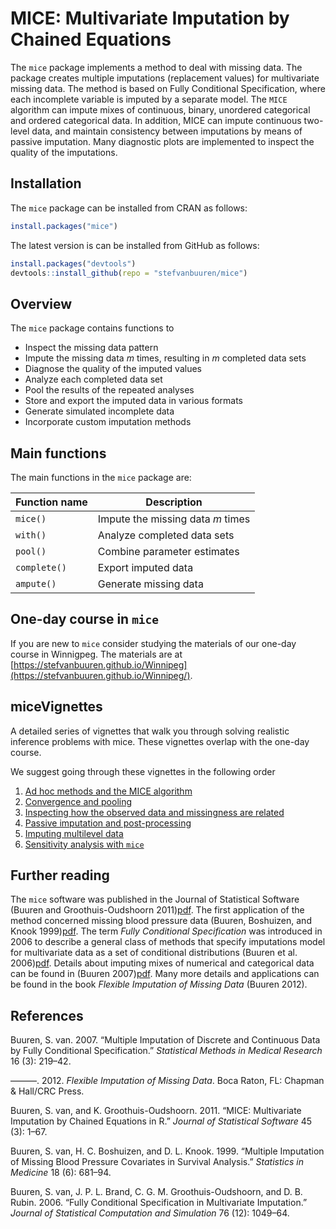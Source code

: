 <!-- README.md is generated from README.Rmd. Please edit that file -->
MICE: Multivariate Imputation by Chained Equations
==================================================

The `mice` package implements a method to deal with missing data. The package creates multiple imputations (replacement values) for multivariate missing data. The method is based on Fully Conditional Specification, where each incomplete variable is imputed by a separate model. The `MICE` algorithm can impute mixes of continuous, binary, unordered categorical and ordered categorical data. In addition, MICE can impute continuous two-level data, and maintain consistency between imputations by means of passive imputation. Many diagnostic plots are implemented to inspect the quality of the imputations.

Installation
------------

The `mice` package can be installed from CRAN as follows:

``` r
install.packages("mice")
```

The latest version is can be installed from GitHub as follows:

``` r
install.packages("devtools")
devtools::install_github(repo = "stefvanbuuren/mice")
```

Overview
--------

The `mice` package contains functions to

-   Inspect the missing data pattern
-   Impute the missing data *m* times, resulting in *m* completed data sets
-   Diagnose the quality of the imputed values
-   Analyze each completed data set
-   Pool the results of the repeated analyses
-   Store and export the imputed data in various formats
-   Generate simulated incomplete data
-   Incorporate custom imputation methods

Main functions
--------------

The main functions in the `mice` package are:

| Function name | Description                       |
|---------------|-----------------------------------|
| `mice()`      | Impute the missing data *m* times |
| `with()`      | Analyze completed data sets       |
| `pool()`      | Combine parameter estimates       |
| `complete()`  | Export imputed data               |
| `ampute()`    | Generate missing data             |

One-day course in `mice`
------------------------

If you are new to `mice` consider studying the materials of our one-day course in Winnigpeg. The materials are at [https://stefvanbuuren.github.io/Winnipeg](https://stefvanbuuren.github.io/Winnipeg/).

miceVignettes
-------------

A detailed series of vignettes that walk you through solving realistic inference problems with mice. These vignettes overlap with the one-day course.

We suggest going through these vignettes in the following order

1.  [Ad hoc methods and the MICE algorithm](https://gerkovink.github.io/miceVignettes/Ad_hoc_and_mice/Ad_hoc_methods.html)
2.  [Convergence and pooling](https://gerkovink.github.io/miceVignettes/Convergence_pooling/Convergence_and_pooling.html)
3.  [Inspecting how the observed data and missingness are related](https://gerkovink.github.io/miceVignettes/Missingness_inspection/Missingness_inspection.html)
4.  [Passive imputation and post-processing](https://gerkovink.github.io/miceVignettes/Passive_Post_processing/Passive_imputation_post_processing.html)
5.  [Imputing multilevel data](https://gerkovink.github.io/miceVignettes/Multi_level/Multi_level_data.html)
6.  [Sensitivity analysis with `mice`](https://gerkovink.github.io/miceVignettes/Sensitivity_analysis/Sensitivity_analysis.html)

Further reading
---------------

The `mice` software was published in the Journal of Statistical Software (Buuren and Groothuis-Oudshoorn 2011)[pdf](https://www.jstatsoft.org/v45/i03/paper). The first application of the method concerned missing blood pressure data (Buuren, Boshuizen, and Knook 1999)[pdf](http://www.stefvanbuuren.nl/publications/Multiple%20imputation%20-%20Stat%20Med%201999.pdf). The term *Fully Conditional Specification* was introduced in 2006 to describe a general class of methods that specify imputations model for multivariate data as a set of conditional distributions (Buuren et al. 2006)[pdf](http://www.stefvanbuuren.nl/publications/FCS%20in%20multivariate%20imputation%20-%20JSCS%202006.pdf). Details about imputing mixes of numerical and categorical data can be found in (Buuren 2007)[pdf](http://www.stefvanbuuren.nl/publications/MI%20by%20FCS%20-%20SMMR%202007.pdf). Many more details and applications can be found in the book *Flexible Imputation of Missing Data* (Buuren 2012).

References
----------

Buuren, S. van. 2007. “Multiple Imputation of Discrete and Continuous Data by Fully Conditional Specification.” *Statistical Methods in Medical Research* 16 (3): 219–42.

———. 2012. *Flexible Imputation of Missing Data*. Boca Raton, FL: Chapman & Hall/CRC Press.

Buuren, S. van, and K. Groothuis-Oudshoorn. 2011. “MICE: Multivariate Imputation by Chained Equations in R.” *Journal of Statistical Software* 45 (3): 1–67.

Buuren, S. van, H. C. Boshuizen, and D. L. Knook. 1999. “Multiple Imputation of Missing Blood Pressure Covariates in Survival Analysis.” *Statistics in Medicine* 18 (6): 681–94.

Buuren, S. van, J. P. L. Brand, C. G. M. Groothuis-Oudshoorn, and D. B. Rubin. 2006. “Fully Conditional Specification in Multivariate Imputation.” *Journal of Statistical Computation and Simulation* 76 (12): 1049–64.
